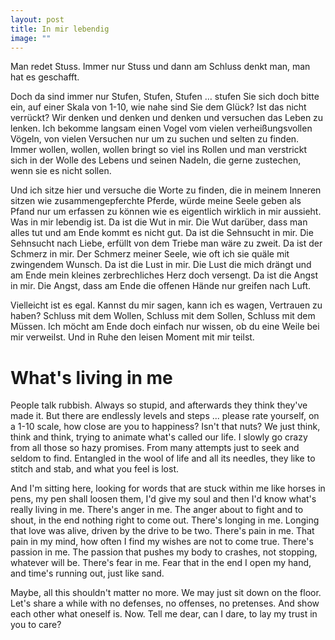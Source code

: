 ```yaml
---
layout: post
title: In mir lebendig
image: "" 
---
```


Man redet Stuss. Immer nur Stuss und dann am Schluss denkt man, man hat es geschafft.

Doch da sind immer nur Stufen, Stufen, Stufen … stufen Sie sich doch bitte ein, auf einer Skala von 1-10, wie nahe sind Sie dem Glück?
Ist das nicht verrückt? 
Wir denken und denken und denken und versuchen das Leben zu lenken.
Ich bekomme langsam einen Vogel vom vielen verheißungsvollen Vögeln, von vielen Versuchen nur um zu suchen und selten zu finden.
Immer wollen, wollen, wollen bringt so viel ins Rollen und man verstrickt sich in der Wolle des Lebens und seinen Nadeln, die gerne zustechen, wenn sie es nicht sollen.

Und ich sitze hier und versuche die Worte zu finden, die in meinem Inneren sitzen wie zusammengepferchte Pferde, würde meine Seele geben als Pfand nur um erfassen zu können wie es eigentlich wirklich in mir aussieht.
Was in mir lebendig ist.
Da ist die Wut in mir. Die Wut darüber, dass man alles tut und am Ende kommt es nicht gut.
Da ist die Sehnsucht in mir. Die Sehnsucht nach Liebe, erfüllt von dem Triebe man wäre zu zweit.
Da ist der Schmerz in mir. Der Schmerz meiner Seele, wie oft ich sie quäle mit zwingendem Wunsch.
Da ist die Lust in mir. Die Lust die mich drängt und am Ende mein kleines zerbrechliches Herz doch versengt.
Da ist die Angst in mir. Die Angst, dass am Ende die offenen Hände nur greifen nach Luft.

Vielleicht ist es egal.
Kannst du mir sagen, kann ich es wagen, Vertrauen zu haben?
Schluss mit dem Wollen, Schluss mit dem Sollen, Schluss mit dem Müssen.
Ich möcht am Ende doch einfach nur wissen, ob du eine Weile bei mir verweilst.
Und in Ruhe den leisen Moment mit mir teilst.

# What's living in me

People talk rubbish. Always so stupid, and afterwards they think they've made it.
But there are endlessly levels and steps ... please rate yourself, on a 1-10 scale, how close are you to happiness?
Isn't that nuts? We  just think, think and think, trying to animate what's called our life.
I slowly go crazy from all those so hazy promises.
From many attempts just to seek and seldom to find.
Entangled in the wool of life and all its needles, they like to stitch and stab, and what you feel is lost.

And I'm sitting here, looking for words that are stuck within me like horses in pens, my pen shall loosen them, I'd give my soul and then I'd know what's really living in me.
There's anger in me. The anger about to fight and to shout, in the end nothing right to come out.
There's longing in me. Longing that love was alive, driven by the drive to be two.
There's pain in me. That pain in my mind, how often I find my wishes are not to come true.
There's passion in me. The passion that pushes my body to crashes, not stopping, whatever will be.
There's fear in me. Fear that in the end I open my hand, and time's running out, just like sand.

Maybe, all this shouldn't matter no more.
We may just sit down on the floor.
Let's share a while with no defenses, no offenses, no pretenses.
And show each other what oneself is.
Now. Tell me dear, can I dare, to lay my trust in you to care?